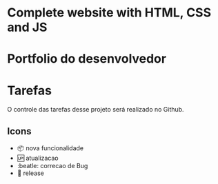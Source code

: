 # Complete website with HTML, CSS and JS

# Portfolio do desenvolvedor

# Tarefas

O controle das tarefas desse projeto será realizado no Github.

## Icons

- :package: nova funcionalidade
- :up: atualizacao
- :beatle: correcao de Bug
- :checkered_flag: release

 
